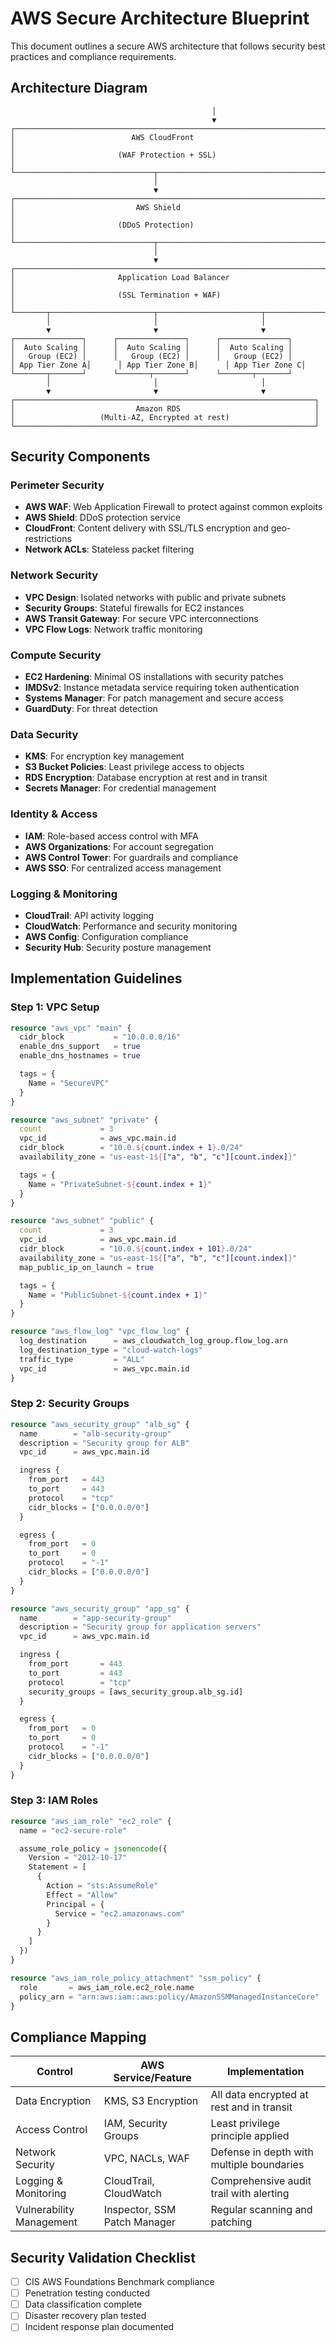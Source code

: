 # AWS Secure Architecture Blueprint

This document outlines a secure AWS architecture that follows security best practices and compliance requirements.

## Architecture Diagram

```
                                             │
                                             ▼
┌─────────────────────────────────────────────────────────────────────┐
│                          AWS CloudFront                             │
│                       (WAF Protection + SSL)                        │
└───────────────────────────────┬─────────────────────────────────────┘
                                │
                                ▼
┌─────────────────────────────────────────────────────────────────────┐
│                           AWS Shield                                │
│                       (DDoS Protection)                             │
└───────────────────────────────┬─────────────────────────────────────┘
                                │
                                ▼
┌─────────────────────────────────────────────────────────────────────┐
│                       Application Load Balancer                     │
│                       (SSL Termination + WAF)                       │
└───────┬───────────────────────┬───────────────────────┬─────────────┘
        │                       │                       │
        ▼                       ▼                       ▼
┌───────────────┐      ┌───────────────┐      ┌───────────────┐
│  Auto Scaling │      │  Auto Scaling │      │  Auto Scaling │
│   Group (EC2) │      │   Group (EC2) │      │   Group (EC2) │
│ App Tier Zone A│      │ App Tier Zone B│      │ App Tier Zone C│
└───────┬───────┘      └───────┬───────┘      └───────┬───────┘
        │                       │                       │
        ▼                       ▼                       ▼
┌───────────────────────────────────────────────────────────────────┐
│                           Amazon RDS                              │
│                   (Multi-AZ, Encrypted at rest)                   │
└───────────────────────────────────────────────────────────────────┘
```

## Security Components

### Perimeter Security
- **AWS WAF**: Web Application Firewall to protect against common exploits
- **AWS Shield**: DDoS protection service
- **CloudFront**: Content delivery with SSL/TLS encryption and geo-restrictions
- **Network ACLs**: Stateless packet filtering

### Network Security
- **VPC Design**: Isolated networks with public and private subnets
- **Security Groups**: Stateful firewalls for EC2 instances
- **AWS Transit Gateway**: For secure VPC interconnections
- **VPC Flow Logs**: Network traffic monitoring

### Compute Security
- **EC2 Hardening**: Minimal OS installations with security patches
- **IMDSv2**: Instance metadata service requiring token authentication
- **Systems Manager**: For patch management and secure access
- **GuardDuty**: For threat detection

### Data Security
- **KMS**: For encryption key management
- **S3 Bucket Policies**: Least privilege access to objects
- **RDS Encryption**: Database encryption at rest and in transit
- **Secrets Manager**: For credential management

### Identity & Access
- **IAM**: Role-based access control with MFA
- **AWS Organizations**: For account segregation
- **AWS Control Tower**: For guardrails and compliance
- **AWS SSO**: For centralized access management

### Logging & Monitoring
- **CloudTrail**: API activity logging
- **CloudWatch**: Performance and security monitoring
- **AWS Config**: Configuration compliance
- **Security Hub**: Security posture management

## Implementation Guidelines

### Step 1: VPC Setup
```terraform
resource "aws_vpc" "main" {
  cidr_block           = "10.0.0.0/16"
  enable_dns_support   = true
  enable_dns_hostnames = true

  tags = {
    Name = "SecureVPC"
  }
}

resource "aws_subnet" "private" {
  count             = 3
  vpc_id            = aws_vpc.main.id
  cidr_block        = "10.0.${count.index + 1}.0/24"
  availability_zone = "us-east-1${["a", "b", "c"][count.index]}"

  tags = {
    Name = "PrivateSubnet-${count.index + 1}"
  }
}

resource "aws_subnet" "public" {
  count             = 3
  vpc_id            = aws_vpc.main.id
  cidr_block        = "10.0.${count.index + 101}.0/24"
  availability_zone = "us-east-1${["a", "b", "c"][count.index]}"
  map_public_ip_on_launch = true

  tags = {
    Name = "PublicSubnet-${count.index + 1}"
  }
}

resource "aws_flow_log" "vpc_flow_log" {
  log_destination      = aws_cloudwatch_log_group.flow_log.arn
  log_destination_type = "cloud-watch-logs"
  traffic_type         = "ALL"
  vpc_id               = aws_vpc.main.id
}
```

### Step 2: Security Groups
```terraform
resource "aws_security_group" "alb_sg" {
  name        = "alb-security-group"
  description = "Security group for ALB"
  vpc_id      = aws_vpc.main.id

  ingress {
    from_port   = 443
    to_port     = 443
    protocol    = "tcp"
    cidr_blocks = ["0.0.0.0/0"]
  }

  egress {
    from_port   = 0
    to_port     = 0
    protocol    = "-1"
    cidr_blocks = ["0.0.0.0/0"]
  }
}

resource "aws_security_group" "app_sg" {
  name        = "app-security-group"
  description = "Security group for application servers"
  vpc_id      = aws_vpc.main.id

  ingress {
    from_port       = 443
    to_port         = 443
    protocol        = "tcp"
    security_groups = [aws_security_group.alb_sg.id]
  }

  egress {
    from_port   = 0
    to_port     = 0
    protocol    = "-1"
    cidr_blocks = ["0.0.0.0/0"]
  }
}
```

### Step 3: IAM Roles
```terraform
resource "aws_iam_role" "ec2_role" {
  name = "ec2-secure-role"

  assume_role_policy = jsonencode({
    Version = "2012-10-17"
    Statement = [
      {
        Action = "sts:AssumeRole"
        Effect = "Allow"
        Principal = {
          Service = "ec2.amazonaws.com"
        }
      }
    ]
  })
}

resource "aws_iam_role_policy_attachment" "ssm_policy" {
  role       = aws_iam_role.ec2_role.name
  policy_arn = "arn:aws:iam::aws:policy/AmazonSSMManagedInstanceCore"
}
```

## Compliance Mapping

| Control | AWS Service/Feature | Implementation |
|---------|---------------------|----------------|
| Data Encryption | KMS, S3 Encryption | All data encrypted at rest and in transit |
| Access Control | IAM, Security Groups | Least privilege principle applied |
| Network Security | VPC, NACLs, WAF | Defense in depth with multiple boundaries |
| Logging & Monitoring | CloudTrail, CloudWatch | Comprehensive audit trail with alerting |
| Vulnerability Management | Inspector, SSM Patch Manager | Regular scanning and patching |

## Security Validation Checklist

- [ ] CIS AWS Foundations Benchmark compliance
- [ ] Penetration testing conducted 
- [ ] Data classification complete
- [ ] Disaster recovery plan tested
- [ ] Incident response plan documented
